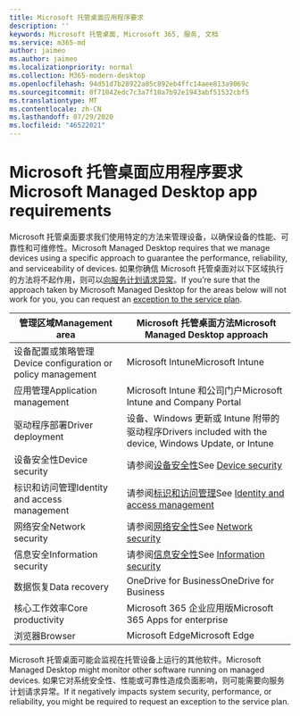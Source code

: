 ```yaml
---
title: Microsoft 托管桌面应用程序要求
description: ''
keywords: Microsoft 托管桌面, Microsoft 365, 服务, 文档
ms.service: m365-md
author: jaimeo
ms.author: jaimeo
ms.localizationpriority: normal
ms.collection: M365-modern-desktop
ms.openlocfilehash: 94d51d7b28922a05c892eb4ffc14aee813a9069c
ms.sourcegitcommit: 0f71042edc7c3a7f10a7b92e1943abf51532cbf5
ms.translationtype: MT
ms.contentlocale: zh-CN
ms.lasthandoff: 07/29/2020
ms.locfileid: "46522021"
---
```

# <a name="microsoft-managed-desktop-app-requirements"></a><span data-ttu-id="ee6c2-103">Microsoft 托管桌面应用程序要求</span><span class="sxs-lookup"><span data-stu-id="ee6c2-103">Microsoft Managed Desktop app requirements</span></span>

<!--This topic is the target for aka.ms/app-req. This is aka link is used from EA agreement for MMD. do not delete.-->

<!--Application addendum -->
 
<span data-ttu-id="ee6c2-104">Microsoft 托管桌面要求我们使用特定的方法来管理设备，以确保设备的性能、可靠性和可维修性。</span><span class="sxs-lookup"><span data-stu-id="ee6c2-104">Microsoft Managed Desktop requires that we manage devices using a specific approach to guarantee the performance, reliability, and serviceability of devices.</span></span> <span data-ttu-id="ee6c2-105">如果你确信 Microsoft 托管桌面对以下区域执行的方法将不起作用，则可以[向服务计划请求异常](customizing.md)。</span><span class="sxs-lookup"><span data-stu-id="ee6c2-105">If you’re sure that the approach taken by Microsoft Managed Desktop for the areas below will not work for you, you can request an [exception to the service plan](customizing.md).</span></span>


|<span data-ttu-id="ee6c2-106">管理区域</span><span class="sxs-lookup"><span data-stu-id="ee6c2-106">Management area</span></span>  |<span data-ttu-id="ee6c2-107">Microsoft 托管桌面方法</span><span class="sxs-lookup"><span data-stu-id="ee6c2-107">Microsoft Managed Desktop approach</span></span>  |
|---------|---------|
|<span data-ttu-id="ee6c2-108">设备配置或策略管理</span><span class="sxs-lookup"><span data-stu-id="ee6c2-108">Device configuration or policy management</span></span>     |  <span data-ttu-id="ee6c2-109">Microsoft Intune</span><span class="sxs-lookup"><span data-stu-id="ee6c2-109">Microsoft Intune</span></span>       |
|<span data-ttu-id="ee6c2-110">应用管理</span><span class="sxs-lookup"><span data-stu-id="ee6c2-110">Application management</span></span>     | <span data-ttu-id="ee6c2-111">Microsoft Intune 和公司门户</span><span class="sxs-lookup"><span data-stu-id="ee6c2-111">Microsoft Intune and Company Portal</span></span>        |
|<span data-ttu-id="ee6c2-112">驱动程序部署</span><span class="sxs-lookup"><span data-stu-id="ee6c2-112">Driver deployment</span></span>     |  <span data-ttu-id="ee6c2-113">设备、Windows 更新或 Intune 附带的驱动程序</span><span class="sxs-lookup"><span data-stu-id="ee6c2-113">Drivers included with the device, Windows Update, or Intune</span></span>       |
|<span data-ttu-id="ee6c2-114">设备安全性</span><span class="sxs-lookup"><span data-stu-id="ee6c2-114">Device security</span></span>     | <span data-ttu-id="ee6c2-115">请参阅[设备安全性](security.md#device-security)</span><span class="sxs-lookup"><span data-stu-id="ee6c2-115">See [Device security](security.md#device-security)</span></span>      |
|<span data-ttu-id="ee6c2-116">标识和访问管理</span><span class="sxs-lookup"><span data-stu-id="ee6c2-116">Identity and access management</span></span>     | <span data-ttu-id="ee6c2-117">请参阅[标识和访问管理](security.md#identity-and-access-management)</span><span class="sxs-lookup"><span data-stu-id="ee6c2-117">See [Identity and access management](security.md#identity-and-access-management)</span></span>        |
|<span data-ttu-id="ee6c2-118">网络安全</span><span class="sxs-lookup"><span data-stu-id="ee6c2-118">Network security</span></span>     | <span data-ttu-id="ee6c2-119">请参阅[网络安全性](security.md#network-security)</span><span class="sxs-lookup"><span data-stu-id="ee6c2-119">See [Network security](security.md#network-security)</span></span>        |
|<span data-ttu-id="ee6c2-120">信息安全</span><span class="sxs-lookup"><span data-stu-id="ee6c2-120">Information security</span></span>     |  <span data-ttu-id="ee6c2-121">请参阅[信息安全性](security.md#information-security)</span><span class="sxs-lookup"><span data-stu-id="ee6c2-121">See [Information security](security.md#information-security)</span></span>       |
|<span data-ttu-id="ee6c2-122">数据恢复</span><span class="sxs-lookup"><span data-stu-id="ee6c2-122">Data recovery</span></span>     | <span data-ttu-id="ee6c2-123">OneDrive for Business</span><span class="sxs-lookup"><span data-stu-id="ee6c2-123">OneDrive for Business</span></span>        |
|<span data-ttu-id="ee6c2-124">核心工作效率</span><span class="sxs-lookup"><span data-stu-id="ee6c2-124">Core productivity</span></span>     | <span data-ttu-id="ee6c2-125">Microsoft 365 企业应用版</span><span class="sxs-lookup"><span data-stu-id="ee6c2-125">Microsoft 365 Apps for enterprise</span></span>    |
|<span data-ttu-id="ee6c2-126">浏览器</span><span class="sxs-lookup"><span data-stu-id="ee6c2-126">Browser</span></span>     | <span data-ttu-id="ee6c2-127">Microsoft Edge</span><span class="sxs-lookup"><span data-stu-id="ee6c2-127">Microsoft Edge</span></span>        |




<span data-ttu-id="ee6c2-128">Microsoft 托管桌面可能会监视在托管设备上运行的其他软件。</span><span class="sxs-lookup"><span data-stu-id="ee6c2-128">Microsoft Managed Desktop might monitor other software running on managed devices.</span></span> <span data-ttu-id="ee6c2-129">如果它对系统安全性、性能或可靠性造成负面影响，则可能需要向服务计划请求异常。</span><span class="sxs-lookup"><span data-stu-id="ee6c2-129">If it negatively impacts system security, performance, or reliability, you might be required to request an exception to the service plan.</span></span>


